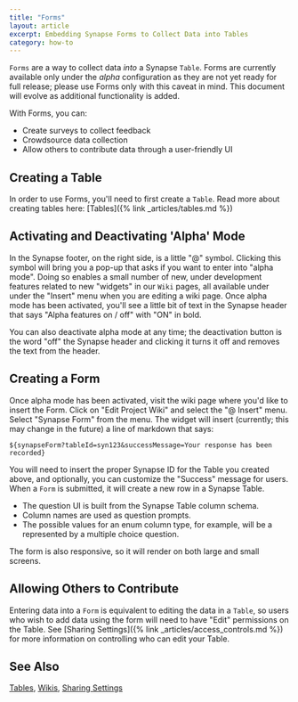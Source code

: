```yaml
---
title: "Forms"
layout: article
excerpt: Embedding Synapse Forms to Collect Data into Tables 
category: how-to
---
```


`Forms` are a way to collect data _into_ a Synapse `Table`. Forms are currently available only under the _alpha_ configuration as they are not yet ready for full release; please use Forms only with this caveat in mind. This document will evolve as additional functionality is added.

With Forms, you can:

* Create surveys to collect feedback
* Crowdsource data collection
* Allow others to contribute data through a user-friendly UI

## Creating a Table

In order to use Forms, you'll need to first create a `Table`. Read more about creating tables here: [Tables]({% link _articles/tables.md %})

## Activating and Deactivating 'Alpha' Mode

In the Synapse footer, on the right side, is a little "@" symbol. Clicking this symbol will bring you a pop-up that asks if you want to enter into "alpha mode". Doing so enables a small number of new, under development features related to new "widgets" in our `Wiki` pages, all available under under the "Insert" menu when you are editing a wiki page. Once alpha mode has been activated, you'll see a little bit of text in the Synapse header that says "Alpha features on / off" with "ON" in bold.

You can also deactivate alpha mode at any time; the deactivation button is the word "off" the Synapse header and clicking it turns it off and removes the text from the header.

## Creating a Form

Once alpha mode has been activated, visit the wiki page where you'd like to insert the Form. Click on "Edit Project Wiki" and select the "@ Insert" menu. Select "Synapse Form" from the menu. The widget will insert (currently; this may change in the future) a line of markdown that says:

```
${synapseForm?tableId=syn123&successMessage=Your response has been recorded}
```

You will need to insert the proper Synapse ID for the Table you created above, and optionally, you can customize the "Success" message for users. When a `Form` is submitted, it will create a new row in a Synapse Table.

* The question UI is built from the Synapse Table column schema.
* Column names are used as question prompts.
* The possible values for an enum column type, for example, will be a represented by a multiple choice question.

The form is also responsive, so it will render on both large and small screens.

## Allowing Others to Contribute

Entering data into a `Form` is equivalent to editing the data in a `Table`, so users who wish to add data using the form will need to have "Edit" permissions on the Table. See [Sharing Settings]({% link _articles/access_controls.md %}) for more information on controlling who can edit your Table.

## See Also

[Tables](tables.md), [Wikis](wikis.md), [Sharing Settings](access_controls.md)
